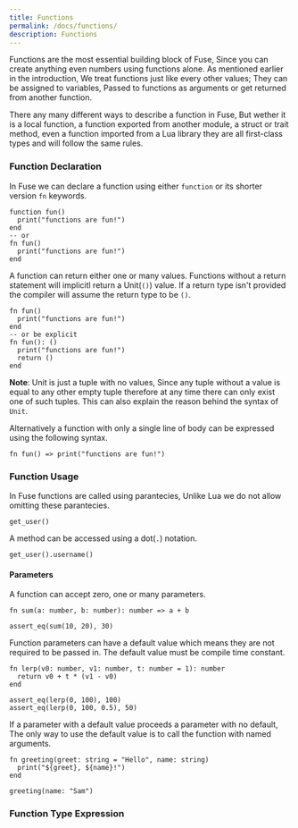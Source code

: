 ```yaml
---
title: Functions
permalink: /docs/functions/
description: Functions
---
```


Functions are the most essential building block of Fuse, Since you can create anything even numbers using functions alone. As mentioned earlier in the introduction, We treat functions just like every other values; They can be assigned to variables, Passed to functions as arguments or get returned from another function.

There any many different ways to describe a function in Fuse, But wether it is a local function, a function exported from another module, a struct or trait method, even a function imported from a Lua library they are all first-class types and will follow the same rules.

### Function Declaration

In Fuse we can declare a function using either `function` or its shorter version `fn` keywords.

```fuse
function fun()
  print("functions are fun!")
end
-- or
fn fun()
  print("functions are fun!")
end
```

A function can return either one or many values. Functions without a return statement will implicitl return a Unit(`()`) value. If a return type isn't provided the compiler will assume the return type to be `()`.

```fuse
fn fun()
  print("functions are fun!")
end
-- or be explicit
fn fun(): ()
  print("functions are fun!")
  return ()
end
```

__Note__: Unit is just a tuple with no values, Since any tuple without a value is equal to any other empty tuple therefore at any time there can only exist one of such tuples. This can also explain the reason behind the syntax of `Unit`.

Alternatively a function with only a single line of body can be expressed using the following syntax.

```fuse
fn fun() => print("functions are fun!")
```

### Function Usage

In Fuse functions are called using parantecies, Unlike Lua we do not allow omitting these parantecies.

```fuse
get_user()
```

A method can be accessed using a dot(`.`) notation.

```fuse
get_user().username()
```

#### Parameters

A function can accept zero, one or many parameters.

```fuse
fn sum(a: number, b: number): number => a + b

assert_eq(sum(10, 20), 30)
```

Function parameters can have a default value which means they are not required to be passed in. The default value must be compile time constant.

```fuse
fn lerp(v0: number, v1: number, t: number = 1): number
  return v0 + t * (v1 - v0)
end

assert_eq(lerp(0, 100), 100)
assert_eq(lerp(0, 100, 0.5), 50)
```

If a parameter with a default value proceeds a parameter with no default, The only way to use the default value is to call the function with named arguments.

```fuse
fn greeting(greet: string = "Hello", name: string)
  print("${greet}, ${name}!")
end

greeting(name: "Sam")
```


### Function Type Expression
